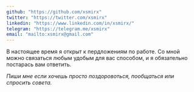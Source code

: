 ```yaml
---
github: "https://github.com/xsmirx"
twitter: "https://twitter.com/xsmirx"
linkedin: "https://www.linkedin.com/in/xsmirx/"
telegram: "https://telegram.me/xsmirx"
email: "mailto:xsmirx@gmail.com"
---
```


В настоящее время я открыт к пердложениям по работе. Со мной можно связаться любым удобым для вас способом, и я обязательно постарась вам ответить.

_Пиши мне если хочешь просто поздоровоться, пообщаться или спросить совета._
